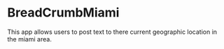 # BreadCrumbMiami

This app allows users to post text to there current geographic location in the miami area.
